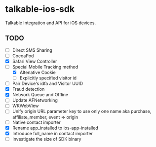 # talkable-ios-sdk
Talkable Integration and API for iOS devices.

## TODO
- [ ] Direct SMS Sharing
- [ ] CocoaPod
- [X] Safari View Controller
- [ ] Special Mobile Tracking method
  - [X] Altenative Cookie
  - [ ] Explicitly specified visitor id
- [ ] Pair Device's idfa and Visitor UUID 
- [X] Fraud detection
- [X] Network Queue and Offline
- [ ] Update AFNetworking
- [ ] WKWebView
- [ ] Unify origin URL parameter key to use only one name aka purchase, affiliate_member, event => origin
- [ ] Native contact importer
- [X] Rename app_installed to ios-app-installed
- [X] Introduce full_name in contact importer
- [ ] Investigate the size of SDK binary
